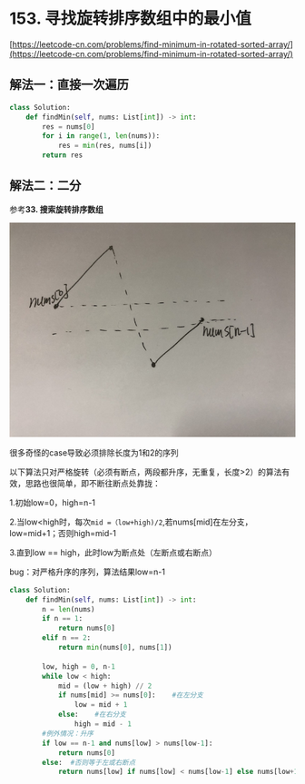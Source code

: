 # 153. 寻找旋转排序数组中的最小值

[https://leetcode-cn.com/problems/find-minimum-in-rotated-sorted-array/](https://leetcode-cn.com/problems/find-minimum-in-rotated-sorted-array/)

## 解法一：直接一次遍历

```python
class Solution:
    def findMin(self, nums: List[int]) -> int:
        res = nums[0]
        for i in range(1, len(nums)):
            res = min(res, nums[i])
        return res
```

## 解法二：二分

参考**33. 搜索旋转排序数组**

![](../.gitbook/assets/20180608112318671.jpeg)

很多奇怪的case导致必须排除长度为1和2的序列

以下算法只对严格旋转（必须有断点，两段都升序，无重复，长度&gt;2）的算法有效，思路也很简单，即不断往断点处靠拢：

1.初始low=0，high=n-1

2.当low&lt;high时，每次`mid =（low+high)/2`,若nums\[mid\]在左分支，low=mid+1；否则high=mid-1

3.直到low == high，此时low为断点处（左断点或右断点）

bug：对严格升序的序列，算法结果low=n-1

```python
class Solution:
    def findMin(self, nums: List[int]) -> int:
        n = len(nums)
        if n == 1:
            return nums[0]
        elif n == 2:
            return min(nums[0], nums[1])
        
        low, high = 0, n-1
        while low < high:
            mid = (low + high) // 2
            if nums[mid] >= nums[0]:    #在左分支
                low = mid + 1
            else:    #在右分支
                high = mid - 1
        #例外情况：升序
        if low == n-1 and nums[low] > nums[low-1]:
            return nums[0]
        else:  #否则等于左或右断点
            return nums[low] if nums[low] < nums[low-1] else nums[low+1]
```

